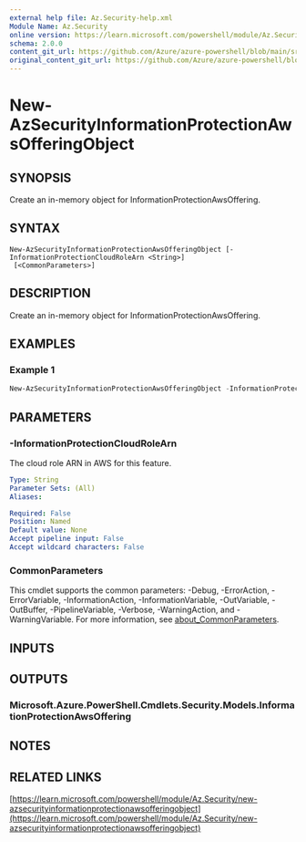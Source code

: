 ```yaml
---
external help file: Az.Security-help.xml
Module Name: Az.Security
online version: https://learn.microsoft.com/powershell/module/Az.Security/new-azsecurityinformationprotectionawsofferingobject
schema: 2.0.0
content_git_url: https://github.com/Azure/azure-powershell/blob/main/src/Security/Security/help/New-AzSecurityInformationProtectionAwsOfferingObject.md
original_content_git_url: https://github.com/Azure/azure-powershell/blob/main/src/Security/Security/help/New-AzSecurityInformationProtectionAwsOfferingObject.md
---
```


# New-AzSecurityInformationProtectionAwsOfferingObject

## SYNOPSIS
Create an in-memory object for InformationProtectionAwsOffering.

## SYNTAX

```
New-AzSecurityInformationProtectionAwsOfferingObject [-InformationProtectionCloudRoleArn <String>]
 [<CommonParameters>]
```

## DESCRIPTION
Create an in-memory object for InformationProtectionAwsOffering.

## EXAMPLES

### Example 1
```powershell
New-AzSecurityInformationProtectionAwsOfferingObject -InformationProtectionCloudRoleArn "arn:aws:iam::123456789012:role/myRole"
```

## PARAMETERS

### -InformationProtectionCloudRoleArn
The cloud role ARN in AWS for this feature.

```yaml
Type: String
Parameter Sets: (All)
Aliases:

Required: False
Position: Named
Default value: None
Accept pipeline input: False
Accept wildcard characters: False
```

### CommonParameters
This cmdlet supports the common parameters: -Debug, -ErrorAction, -ErrorVariable, -InformationAction, -InformationVariable, -OutVariable, -OutBuffer, -PipelineVariable, -Verbose, -WarningAction, and -WarningVariable. For more information, see [about_CommonParameters](http://go.microsoft.com/fwlink/?LinkID=113216).

## INPUTS

## OUTPUTS

### Microsoft.Azure.PowerShell.Cmdlets.Security.Models.InformationProtectionAwsOffering
## NOTES

## RELATED LINKS

[https://learn.microsoft.com/powershell/module/Az.Security/new-azsecurityinformationprotectionawsofferingobject](https://learn.microsoft.com/powershell/module/Az.Security/new-azsecurityinformationprotectionawsofferingobject)
